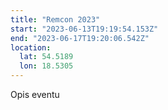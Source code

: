 ```yaml
---
title: "Remcon 2023"
start: "2023-06-13T19:19:54.153Z"
end: "2023-06-17T19:20:06.542Z"
location:
  lat: 54.5189
  lon: 18.5305
---
```


Opis eventu
